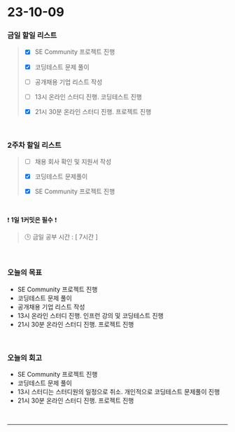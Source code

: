 # 23-10-09
### 금일 할일 리스트
> - [x]  SE Community 프로젝트 진행
>
> - [x]  코딩테스트 문제 풀이
>
> - [ ]  공개채용 기업 리스트 작성
>
> - [ ]  13시 온라인 스터디 진행. 코딩테스트 진행
>
> - [x]  21시 30분 온라인 스터디 진행. 프로젝트 진행


<br/>

### 2주차 할일 리스트  
> - [ ]  채용 회사 확인 및 지원서 작성
>
> - [x]  코딩테스트 문제풀이
>
> - [x]  SE Community 프로젝트 진행

<br/>

❗ **1일 1커밋은 필수** ❗
> 🕒 금일 공부 시간 : [ 7시간 ]
  
<br/>

### 오늘의 목표
- SE Community 프로젝트 진행
- 코딩테스트 문제 풀이
- 공개채용 기업 리스트 작성
- 13시 온라인 스터디 진행. 인프런 강의 및 코딩테스트 진행
- 21시 30분 온라인 스터디 진행. 프로젝트 진행

<br>

### 오늘의 회고
- SE Community 프로젝트 진행
- 코딩테스트 문제 풀이
- 13시 스터디는 스터디원의 일정으로 취소. 개인적으로 코딩테스트 문제풀이 진행
- 21시 30분 온라인 스터디 진행. 프로젝트 진행


<br/>

------------  
